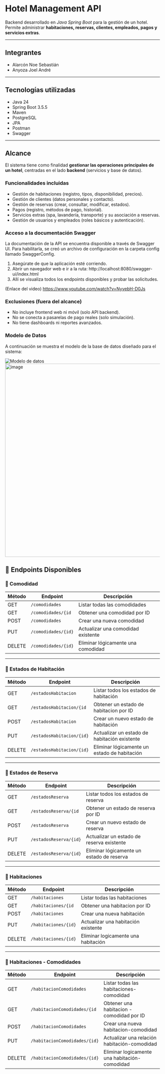 # Hotel Management API

Backend desarrollado en _Java Spring Boot_ para la gestión de un hotel.  
Permite administrar **habitaciones, reservas, clientes, empleados, pagos y servicios extras**.

---

## Integrantes

- Alarcón Noe Sebastián
- Anyoza Joel André

---

## Tecnologías utilizadas

- Java 24
- Spring Boot 3.5.5
- Maven
- PostgreSQL
- JPA
- Postman
- Swagger

---

## Alcance

El sistema tiene como finalidad **gestionar las operaciones principales de un hotel**, centradas en el lado **backend** (servicios y base de datos).

### Funcionalidades incluidas

- Gestión de habitaciones (registro, tipos, disponibilidad, precios).
- Gestión de clientes (datos personales y contacto).
- Gestión de reservas (crear, consultar, modificar, estados).
- Pagos (registro, métodos de pago, historial).
- Servicios extras (spa, lavandería, transporte) y su asociación a reservas.
- Gestión de usuarios y empleados (roles básicos y autenticación).

### Acceso a la documentación Swagger
La documentación de la API se encuentra disponible a través de Swagger UI. Para habilitarla, se creó un archivo de configuración en la carpeta config llamado SwaggerConfig.
1. Asegúrate de que la aplicación esté corriendo.
2. Abrir un navegador web e ir a la ruta: http://localhost:8080/swagger-ui/index.html
3. Allí se visualiza todos los endpoints disponibles y probar las solicitudes.

(Enlace del video) https://www.youtube.com/watch?v=NyvebH-D0Js

### Exclusiones (fuera del alcance)

- No incluye frontend web ni móvil (solo API backend).
- No se conecta a pasarelas de pago reales (solo simulación).
- No tiene dashboards ni reportes avanzados.

### Modelo de Datos

A continuación se muestra el modelo de la base de datos diseñado para el sistema:

![Modelo de datos](C:\javaSpring\hotel_backend\src\main\resources\static\HotelDB.png)
<img width="802" height="628" alt="image" src="https://github.com/user-attachments/assets/a4b7c82d-1ff9-4963-a4f0-3c75cb12c47e" />

## 📌 Endpoints Disponibles

### 🔹 Comodidad
| Método  | Endpoint            | Descripción                        |
|---------|---------------------|------------------------------------|
| GET     | `/comodidades`      | Listar todas las comodidades       |
| GET     | `/comodidades/{id`  | Obtener una comodidad por ID       |
| POST    | `/comodidades`      | Crear una nueva comodidad          |
| PUT     | `/comodidades/{id}` | Actualizar una comodidad existente |
| DELETE  | `/comodidades/{id}` | Eliminar lógicamente una comodidad | 

---

### 🔹 Estados de Habitación
| Método  | Endpoint                  | Descripción                                  |
|---------|---------------------------|----------------------------------------------|
| GET     | `/estadosHabitacion`      | Listar todos los estados de habitación       |
| GET     | `/estadosHabitacion/{id`  | Obtener un estado de habitacion por ID       |
| POST    | `/estadosHabitacion`      | Crear un nuevo estado de habitación          |
| PUT     | `/estadosHabitacion/{id}` | Actualizar un estado de habitación existente |
| DELETE  | `/estadosHabitacion/{id}` | Eliminar lógicamente un estado de habitación |

---

### 🔹 Estados de Reserva
| Método  | Endpoint               | Descripción                               |
|---------|------------------------|-------------------------------------------|
| GET     | `/estadosReserva`      | Listar todos los estados de reserva       |
| GET     | `/estadosReserva/{id`  | Obtener un estado de reserva por ID       |
| POST    | `/estadosReserva`      | Crear un nuevo estado de reserva          |
| PUT     | `/estadosReserva/{id}` | Actualizar un estado de reserva existente |
| DELETE  | `/estadosReserva/{id}` | Eliminar lógicamente un estado de reserva |

---

### 🔹 Habitaciones
| Método  | Endpoint             | Descripción                         |
|---------|----------------------|-------------------------------------|
| GET     | `/habitaciones`      | Listar todas las habitaciones       |
| GET     | `/habitaciones/{id`  | Obtener una habitacion por ID       |
| POST    | `/habitaciones`      | Crear una nueva habitación          |
| PUT     | `/habitaciones/{id}` | Actualizar una habitación existente |
| DELETE  | `/habitaciones/{id}` | Eliminar logicamente una habitación |

---

### 🔹 Habitaciones - Comodidades
| Método  | Endpoint                      | Descripción                                   |
|---------|-------------------------------|-----------------------------------------------|
| GET     | `/habitacionComodidades`      | Listar todas las habitaciones-comodidad       |
| GET     | `/habitacionComodidades/{id`  | Obtener una habitacion - comodidad por ID     |
| POST    | `/habitacionComodidades`      | Crear una nueva habitacion-comodidad          |
| PUT     | `/habitacionComodidades/{id}` | Actualizar una relación habitación-comodidad  |
| DELETE  | `/habitacionComodidades/{id}` | Eliminar logicamente una habitación-comodidad |


